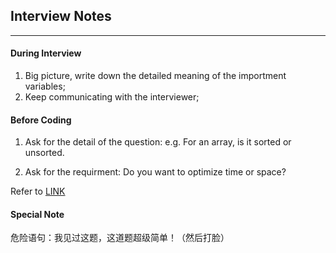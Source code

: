 ## Interview Notes
***

#### During Interview
1. Big picture, write down the detailed meaning of the importment variables;
1. Keep communicating with the interviewer;

#### Before Coding
1. Ask for the detail of the question:
	e.g. For an array, is it sorted or unsorted.

2. Ask for the requirment:
	Do you want to optimize time or space?

Refer to [LINK](http://www.1point3acres.com/bbs/thread-433722-1-1.html)

#### Special Note
危险语句：我见过这题，这道题超级简单！（然后打脸）